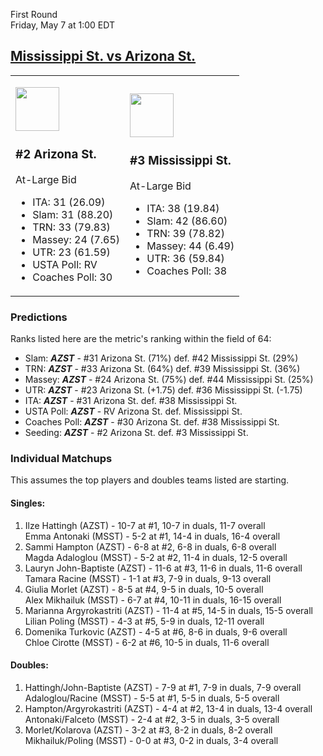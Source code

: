 First Round  
Friday, May 7 at 1:00 EDT
## [Mississippi St. vs Arizona St.](https://www.ncaa.com/game/5833677) 

<table><tr><td>  

[<img src="https://www.ncaa.com/sites/default/files/images/logos/schools/m/mississippi-st.70.png" width="70" height="70" />](../index.md)  

### #2 Arizona St.  

At-Large Bid  
- ITA: 31 (26.09)  
- Slam: 31 (88.20)  
- TRN: 33 (79.83)  
- Massey: 24 (7.65)  
- UTR: 23 (61.59)  
- USTA Poll: RV  
- Coaches Poll: 30  

</td><td>  

[<img src="https://www.ncaa.com/sites/default/files/images/logos/schools/m/mississippi-st.70.png" width="70" height="70" />](../index.md)  

### #3 Mississippi St.  

At-Large Bid  
- ITA: 38 (19.84)  
- Slam: 42 (86.60)  
- TRN: 39 (78.82)  
- Massey: 44 (6.49)  
- UTR: 36 (59.84)  
- Coaches Poll: 38  

</td></tr></table>  

### Predictions  

Ranks listed here are the metric's ranking within the field of 64:  
- Slam: ***AZST*** - #31 Arizona St. (71%) def. #42 Mississippi St. (29%)  
- TRN: ***AZST*** - #33 Arizona St. (64%) def. #39 Mississippi St. (36%)  
- Massey: ***AZST*** - #24 Arizona St. (75%) def. #44 Mississippi St. (25%)  
- UTR: ***AZST*** - #23 Arizona St. (+1.75) def. #36 Mississippi St. (-1.75)  
- ITA: ***AZST*** - #31 Arizona St. def. #38 Mississippi St.  
- USTA Poll: ***AZST*** - RV Arizona St. def. Mississippi St.  
- Coaches Poll: ***AZST*** - #30 Arizona St. def. #38 Mississippi St.  
- Seeding: ***AZST*** - #2 Arizona St. def. #3 Mississippi St.  

### Individual Matchups  

This assumes the top players and doubles teams listed are starting.  

#### Singles:  
1. Ilze Hattingh (AZST) - 10-7 at #1, 10-7 in duals, 11-7 overall  
   Emma Antonaki (MSST) - 5-2 at #1, 14-4 in duals, 16-4 overall
2. Sammi Hampton (AZST) - 6-8 at #2, 6-8 in duals, 6-8 overall  
   Magda Adaloglou (MSST) - 5-2 at #2, 11-4 in duals, 12-5 overall
3. Lauryn John-Baptiste (AZST) - 11-6 at #3, 11-6 in duals, 11-6 overall  
   Tamara Racine (MSST) - 1-1 at #3, 7-9 in duals, 9-13 overall
4. Giulia Morlet (AZST) - 8-5 at #4, 9-5 in duals, 10-5 overall  
   Alex Mikhailuk (MSST) - 6-7 at #4, 10-11 in duals, 16-15 overall
5. Marianna Argyrokastriti (AZST) - 11-4 at #5, 14-5 in duals, 15-5 overall  
   Lilian Poling (MSST) - 4-3 at #5, 5-9 in duals, 12-11 overall
6. Domenika Turkovic (AZST) - 4-5 at #6, 8-6 in duals, 9-6 overall  
   Chloe Cirotte (MSST) - 6-2 at #6, 10-5 in duals, 11-6 overall

#### Doubles:  
1. Hattingh/John-Baptiste (AZST) - 7-9 at #1, 7-9 in duals, 7-9 overall  
   Adaloglou/Racine (MSST) - 5-5 at #1, 5-5 in duals, 5-5 overall
2. Hampton/Argyrokastriti (AZST) - 4-4 at #2, 13-4 in duals, 13-4 overall  
   Antonaki/Falceto (MSST) - 2-4 at #2, 3-5 in duals, 3-5 overall
3. Morlet/Kolarova (AZST) - 3-2 at #3, 8-2 in duals, 8-2 overall  
   Mikhailuk/Poling (MSST) - 0-0 at #3, 0-2 in duals, 3-4 overall